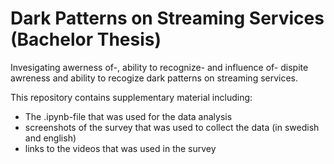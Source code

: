 # Dark Patterns on Streaming Services (Bachelor Thesis)
Invesigating awerness of-, ability to recognize- and influence of- dispite awreness and ability to recogize dark patterns on streaming services.

This repository contains supplementary material including:
- The .ipynb-file that was used for the data analysis
- screenshots of the survey that was used to collect the data (in swedish and english)
- links to the videos that was used in the survey

